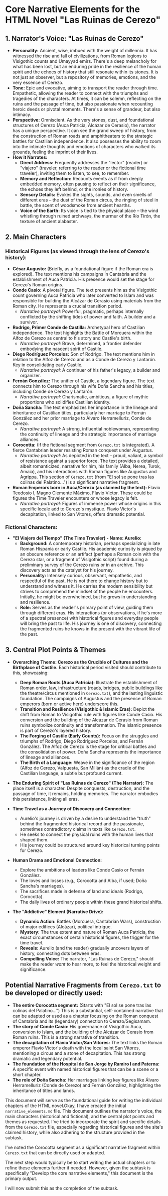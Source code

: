 # Core Narrative Elements for the HTML Novel "Las Ruinas de Cerezo"

## 1. Narrator's Voice: "Las Ruinas de Cerezo"

*   **Personality:** Ancient, wise, imbued with the weight of millennia. It has witnessed the rise and fall of civilizations, from Roman legions to Visigothic counts and Umayyad emirs. There's a deep melancholy for what has been lost, but an enduring pride in the resilience of the human spirit and the echoes of history that still resonate within its stones. It is not just an observer, but a repository of memories, emotions, and the very essence of Cerezo.
*   **Tone:** Epic and evocative, aiming to transport the reader through time. Empathetic, allowing the reader to connect with the triumphs and tragedies of the characters. At times, it can be solemn, reflecting on the ruins and the passage of time, but also passionate when recounting heroic deeds or pivotal moments. There's a sense of grandeur, but also intimacy.
*   **Perspective:** Omniscient. As the very stones, dust, and foundational structures of Cerezo (Auca Patricia, Alcázar de Cerasio), the narrator has a unique perspective. It can see the grand sweep of history, from the construction of Roman roads and amphitheaters to the strategic battles for Castilian independence. It also possesses the ability to zoom into the intimate thoughts and emotions of characters who walked its grounds, feeling the imprint of their lives.
*   **How it Narrates:**
    *   **Direct Address:** Frequently addresses the "lector" (reader) or "viajero" (traveler, referring to the reader or the fictional time traveler), inviting them to listen, to see, to remember.
    *   **Memory and Reflection:** Recounts events as if from deeply embedded memory, often pausing to reflect on their significance, the echoes they left behind, or the ironies of history.
    *   **Sensory Details:** Evokes the sights, sounds, and even smells of different eras – the dust of the Roman circus, the ringing of steel in battle, the scent of woodsmoke from ancient hearths.
    *   **Voice of the Earth:** Its voice is tied to the physical place – the wind whistling through ruined archways, the murmur of the Río Tirón, the texture of ancient alabaster.

## 2. Main Characters

### Historical Figures (as viewed through the lens of Cerezo's history):

*   **César Augusto:** (Briefly, as a foundational figure if the Roman era is explored). The text mentions his campaigns in Cantabria and the establishment of Auca Patricia. His presence would set the stage for Cerezo's Roman origins.
*   **Conde Casio:** A pivotal figure. The text presents him as the Visigothic count governing Auca Patricia who later converted to Islam and was responsible for building the Alcázar de Cerasio using materials from the Roman city. He represents a crucial transition period.
    *   *Narrative portrayal:* Powerful, pragmatic, perhaps internally conflicted by the shifting tides of power and faith. A builder and a survivor.
*   **Rodrigo, Primer Conde de Castilla:** Archetypal hero of Castilian independence. The text highlights the Battle of Morcuera within the Alfoz de Cerezo as central to his story and Castile's birth.
    *   *Narrative portrayal:* Brave, determined, a frontier defender embodying the nascent spirit of Castile.
*   **Diego Rodríguez Porcelos:** Son of Rodrigo. The text mentions him in relation to the Alfoz de Cerezo and as a Conde de Cerezo y Lantarón. Key in consolidating early Castile.
    *   *Narrative portrayal:* A continuer of his father's legacy, a builder and organizer.
*   **Fernán González:** The unifier of Castile, a legendary figure. The text connects him to Cerezo through his wife Doña Sancha and his titles, including Conde de Cerezo y Lantarón.
    *   *Narrative portrayal:* Charismatic, ambitious, a figure of mythic proportions who solidifies Castilian identity.
*   **Doña Sancha:** The text emphasizes her importance in the lineage and inheritance of Castilian titles, particularly her marriage to Fernán González and her prior marriage to Álvaro Herramelluriz, Conde de Cerezo.
    *   *Narrative portrayal:* A strong, influential noblewoman, representing the continuity of lineage and the strategic importance of marriage alliances.
*   **Corocotta:** (If the fictional segment from `Cerezo.txt` is integrated). A fierce Cantabrian leader resisting Roman conquest under Augustus.
    *   *Narrative portrayal:* As depicted in the text – proud, valiant, a symbol of resistance against a superior force. The text provides a detailed, albeit romanticized, narrative for him, his family (Alba, Nerea, Turok, Amaia), and his interactions with Roman figures like Augustus and Agrippa. This section of `Cerezo.txt` (from "El sol se pone tras las colinas del Palatino...") is a significant narrative fragment.
*   **Roman Emperors born in Auca/Cerezo (as claimed by the text):** Flavio Teodosio I, Magno Clemente Máximo, Flavio Victor. These could be figures the Time Traveler encounters or whose legacy is felt.
    *   *Narrative portrayal:* Figures of immense power whose origins in this specific locale add to Cerezo's mystique. Flavio Victor's decapitation, linked to San Vitores, offers dramatic potential.

### Fictional Characters:

*   **"El Viajero del Tiempo" (The Time Traveler) - Name: Aurelio:**
    *   **Background:** A contemporary historian, perhaps specializing in late Roman Hispania or early Castile. His academic curiosity is piqued by an obscure reference or an artifact (perhaps a Roman coin with the Cerezo star, or a fragment of Visigothic script) found during a preliminary survey of the Cerezo ruins or in an archive. This discovery acts as the catalyst for his journey.
    *   **Personality:** Intensely curious, observant, empathetic, and respectful of the past. He is not there to change history but to understand and witness it. He carries the modern sensibility but strives to comprehend the mindset of the people he encounters. Initially, he might be overwhelmed, but he grows in understanding and resilience.
    *   **Role:** Serves as the reader's primary point of view, guiding them through different eras. His interactions (or observations, if he's more of a spectral presence) with historical figures and everyday people will bring the past to life. His journey is one of discovery, connecting the fragmented ruins he knows in the present with the vibrant life of the past.

## 3. Central Plot Points & Themes

*   **Overarching Theme: Cerezo as the Crucible of Cultures and the Birthplace of Castile.** Each historical period visited should contribute to this, showcasing:
    *   **Deep Roman Roots (Auca Patricia):** Illustrate the establishment of Roman order, law, infrastructure (roads, bridges, public buildings like the theatre/circus mentioned in `Cerezo.txt`), and the lasting linguistic foundation. The campaigns of Augustus and the presence of Roman emperors (born or active here) underscore this.
    *   **Transition and Resilience (Visigothic & Islamic Eras):** Depict the shift from Roman to Visigothic rule with figures like Conde Casio. His conversion and the building of the Alcázar de Cerasio from Roman ruins symbolize continuity and transformation. The Islamic presence is part of Cerezo's layered history.
    *   **The Forging of Castile (Early Counts):** Focus on the struggles and triumphs of Rodrigo, Diego Rodríguez Porcelos, and Fernán González. The Alfoz de Cerezo is the stage for critical battles and the consolidation of power. Doña Sancha represents the importance of lineage and alliances.
    *   **The Birth of a Language:** Weave in the significance of the region (Alfoz de Cerezo, Valpuesta, San Millán) as the cradle of the Castilian language, a subtle but profound current.

*   **The Enduring Spirit of "Las Ruinas de Cerezo" (The Narrator):** The place itself is a character. Despite conquests, destruction, and the passage of time, it remains, holding memories. The narrator embodies this persistence, linking all eras.

*   **Time Travel as a Journey of Discovery and Connection:**
    *   Aurelio's journey is driven by a desire to understand the "truth" behind the fragmented historical record and the passionate, sometimes contradictory claims in texts like `Cerezo.txt`.
    *   He seeks to connect the physical ruins with the human lives that shaped them.
    *   His journey could be structured around key historical turning points for Cerezo.

*   **Human Drama and Emotional Connection:**
    *   Explore the ambitions of leaders like Conde Casio or Fernán González.
    *   The loves and losses (e.g., Corocotta and Alba, if used; Doña Sancha's marriages).
    *   The sacrifices made in defense of land and ideals (Rodrigo, Corocotta).
    *   The daily lives of ordinary people within these grand historical shifts.

*   **The "Addictive" Element (Narrative Drive):**
    *   **Dynamic Action:** Battles (Morcuera, Cantabrian Wars), construction of major edifices (Alcázar), political intrigue.
    *   **Mystery:** The true extent and nature of Roman Auca Patricia, the exact circumstances of certain historical figures, the trigger for the time travel.
    *   **Reveals:** Aurelio (and the reader) gradually uncovers layers of history, connecting dots between eras.
    *   **Compelling Voice:** The narrator, "Las Ruinas de Cerezo," should make the reader *want* to hear more, to feel the historical weight and significance.

## Potential Narrative Fragments from `Cerezo.txt` to be developed or directly used:

*   **The entire Corocotta segment:** (Starts with "El sol se pone tras las colinas del Palatino...") This is a substantial, self-contained narrative that can be adapted or used as a chapter focusing on the Roman conquest of Cantabria and its (legendary) connection to Cerezo/Segisamam.
*   **The story of Conde Casio:** His governance of Visigothic Auca, conversion to Islam, and the building of the Alcázar de Cerasio from Roman ruins. This is a strong narrative of transition.
*   **The decapitation of Flavio Victor/San Vitores:** The text links the Roman emperor Flavio Victor's death with the local saint San Vitores, mentioning a circus and a stone of decapitation. This has strong dramatic and legendary potential.
*   **The foundation of the Hospital de San Jorge by Ramiro I and Paterna:** A specific event with named historical figures that can be a scene or a short chapter.
*   **The role of Doña Sancha:** Her marriages linking key figures like Álvaro Herramelluriz (Conde de Cerezo) and Fernán González, highlighting the inheritance of titles and lands.

This document will serve as the foundational guide for writing the individual chapters of the HTML novel.Okay, I have created the initial `narrative_elements.md` file. This document outlines the narrator's voice, the main characters (historical and fictional), and the central plot points and themes as requested. I've tried to incorporate the spirit and specific details from the `Cerezo.txt` file, especially regarding historical figures and the site's claimed history, while also adhering to the structure provided in the subtask.

I've noted the Corocotta segment as a significant narrative fragment within `Cerezo.txt` that can be directly used or adapted.

The next step would typically be to start writing the actual chapters or to refine these elements further if needed. However, given the subtask is specifically "Develop the core narrative elements," this document is the primary output.

I will now submit this as the completion of the subtask.
